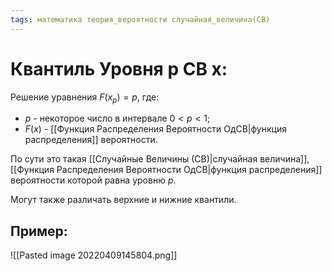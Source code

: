```yaml
---
tags: математика теория_вероятности случайная_величина(СВ)
---
```

# Квантиль Уровня p СВ x:
Решение уравнения $F(x_p)=p$, где:
* $p$ - некоторое число в интервале $0 < p < 1$;
* $F(x)$ - [[Функция Распределения Вероятности ОдСВ|функция распределения]] вероятности.

По сути это такая [[Случайные Величины (СВ)|случайная величина]], [[Функция Распределения Вероятности ОдСВ|функция распределения]] вероятности которой равна уровню $p$.

Могут также различать верхние и нижние квантили.

## Пример:
![[Pasted image 20220409145804.png]]